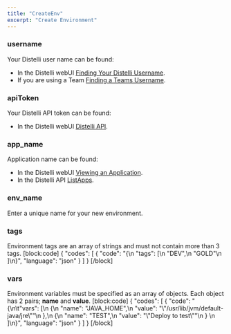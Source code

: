 ```yaml
---
title: "CreateEnv"
excerpt: "Create Environment"
---
```

### username

Your Distelli user name can be found:
* In the Distelli webUI [Finding Your Distelli Username](doc:finding-your-distelli-username).
* If you are using a Team [Finding a Teams Username](doc:finding-a-teams-distelli-username).

### apiToken

Your Distelli API token can be found:
* In the Distelli webUI [Distelli API](doc:distelli-api#authentication).

### app_name

Application name can be found:
* In the Distelli webUI [Viewing an Application](doc:viewing-an-application).
* In the Distelli API [ListApps](doc:listapps).

### env_name

Enter a unique name for your new environment.

### tags

Environment tags are an array of strings and must not contain more than 3 tags.
[block:code]
{
  "codes": [
    {
      "code": "{\n  \"tags\": [\n    \"DEV\",\n    \"GOLD\"\n  ]\n}",
      "language": "json"
    }
  ]
}
[/block]
### vars

Environment variables must be specified as an array of objects. Each object has 2 pairs; **name** and **value**. 
[block:code]
{
  "codes": [
    {
      "code": "{\n\t\"vars\": [\n      {\n          \"name\": \"JAVA_HOME\",\n          \"value\": \"\\\"/usr/lib/jvm/default-java/jre\\\"\"\n      },\n      {\n          \"name\": \"TEST\",\n          \"value\": \"\\\"Deploy to test\\\"\"\n      }       \n  ]\n}",
      "language": "json"
    }
  ]
}
[/block]